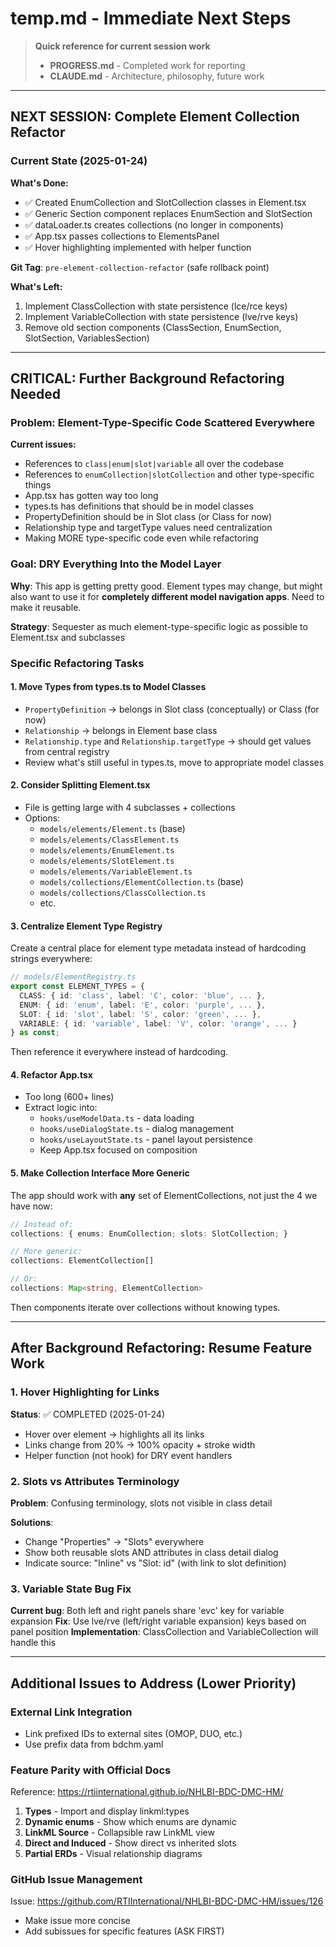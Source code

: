 # temp.md - Immediate Next Steps

> **Quick reference for current session work**
> - **PROGRESS.md** - Completed work for reporting
> - **CLAUDE.md** - Architecture, philosophy, future work

---

## NEXT SESSION: Complete Element Collection Refactor

### Current State (2025-01-24)

**What's Done:**
- ✅ Created EnumCollection and SlotCollection classes in Element.tsx
- ✅ Generic Section component replaces EnumSection and SlotSection
- ✅ dataLoader.ts creates collections (no longer in components)
- ✅ App.tsx passes collections to ElementsPanel
- ✅ Hover highlighting implemented with helper function

**Git Tag**: `pre-element-collection-refactor` (safe rollback point)

**What's Left:**
1. Implement ClassCollection with state persistence (lce/rce keys)
2. Implement VariableCollection with state persistence (lve/rve keys)
3. Remove old section components (ClassSection, EnumSection, SlotSection, VariablesSection)

---

## CRITICAL: Further Background Refactoring Needed

### Problem: Element-Type-Specific Code Scattered Everywhere

**Current issues:**
- References to `class|enum|slot|variable` all over the codebase
- References to `enumCollection|slotCollection` and other type-specific things
- App.tsx has gotten way too long
- types.ts has definitions that should be in model classes
- PropertyDefinition should be in Slot class (or Class for now)
- Relationship type and targetType values need centralization
- Making MORE type-specific code even while refactoring

### Goal: DRY Everything Into the Model Layer

**Why**: This app is getting pretty good. Element types may change, but might also want to use it for **completely different model navigation apps**. Need to make it reusable.

**Strategy**: Sequester as much element-type-specific logic as possible to Element.tsx and subclasses

### Specific Refactoring Tasks

#### 1. Move Types from types.ts to Model Classes
- `PropertyDefinition` → belongs in Slot class (conceptually) or Class (for now)
- `Relationship` → belongs in Element base class
- `Relationship.type` and `Relationship.targetType` → should get values from central registry
- Review what's still useful in types.ts, move to appropriate model classes

#### 2. Consider Splitting Element.tsx
- File is getting large with 4 subclasses + collections
- Options:
  - `models/elements/Element.ts` (base)
  - `models/elements/ClassElement.ts`
  - `models/elements/EnumElement.ts`
  - `models/elements/SlotElement.ts`
  - `models/elements/VariableElement.ts`
  - `models/collections/ElementCollection.ts` (base)
  - `models/collections/ClassCollection.ts`
  - etc.

#### 3. Centralize Element Type Registry
Create a central place for element type metadata instead of hardcoding strings everywhere:

```typescript
// models/ElementRegistry.ts
export const ELEMENT_TYPES = {
  CLASS: { id: 'class', label: 'C', color: 'blue', ... },
  ENUM: { id: 'enum', label: 'E', color: 'purple', ... },
  SLOT: { id: 'slot', label: 'S', color: 'green', ... },
  VARIABLE: { id: 'variable', label: 'V', color: 'orange', ... }
} as const;
```

Then reference it everywhere instead of hardcoding.

#### 4. Refactor App.tsx
- Too long (600+ lines)
- Extract logic into:
  - `hooks/useModelData.ts` - data loading
  - `hooks/useDialogState.ts` - dialog management
  - `hooks/useLayoutState.ts` - panel layout persistence
  - Keep App.tsx focused on composition

#### 5. Make Collection Interface More Generic
The app should work with **any** set of ElementCollections, not just the 4 we have now:

```typescript
// Instead of:
collections: { enums: EnumCollection; slots: SlotCollection; }

// More generic:
collections: ElementCollection[]

// Or:
collections: Map<string, ElementCollection>
```

Then components iterate over collections without knowing types.

---

## After Background Refactoring: Resume Feature Work

### 1. Hover Highlighting for Links
**Status**: ✅ COMPLETED (2025-01-24)
- Hover over element → highlights all its links
- Links change from 20% → 100% opacity + stroke width
- Helper function (not hook) for DRY event handlers

### 2. Slots vs Attributes Terminology
**Problem**: Confusing terminology, slots not visible in class detail

**Solutions**:
- Change "Properties" → "Slots" everywhere
- Show both reusable slots AND attributes in class detail dialog
- Indicate source: "Inline" vs "Slot: id" (with link to slot definition)

### 3. Variable State Bug Fix
**Current bug**: Both left and right panels share 'evc' key for variable expansion
**Fix**: Use lve/rve (left/right variable expansion) keys based on panel position
**Implementation**: ClassCollection and VariableCollection will handle this

---

## Additional Issues to Address (Lower Priority)

### External Link Integration
- Link prefixed IDs to external sites (OMOP, DUO, etc.)
- Use prefix data from bdchm.yaml

### Feature Parity with Official Docs
Reference: https://rtiinternational.github.io/NHLBI-BDC-DMC-HM/

1. **Types** - Import and display linkml:types
2. **Dynamic enums** - Show which enums are dynamic
3. **LinkML Source** - Collapsible raw LinkML view
4. **Direct and Induced** - Show direct vs inherited slots
5. **Partial ERDs** - Visual relationship diagrams

### GitHub Issue Management
Issue: https://github.com/RTIInternational/NHLBI-BDC-DMC-HM/issues/126
- Make issue more concise
- Add subissues for specific features (ASK FIRST)
